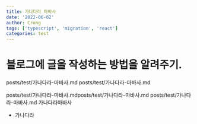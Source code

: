 ```yaml
---
title: 가나다라 마바사
date: '2022-06-02'
author: Crong
tags: ['typescript', 'migration', 'react']
categories: test
---
```


# 블로그에 글을 작성하는 방법을 알려주기.

posts/test/가나다라-마바사.md
posts/test/가나다라-마바사.md

posts/test/가나다라-마바사.mdposts/test/가나다라-마바사.md
posts/test/가나다라-마바사.md
가나다라마바사

-   가나다라
